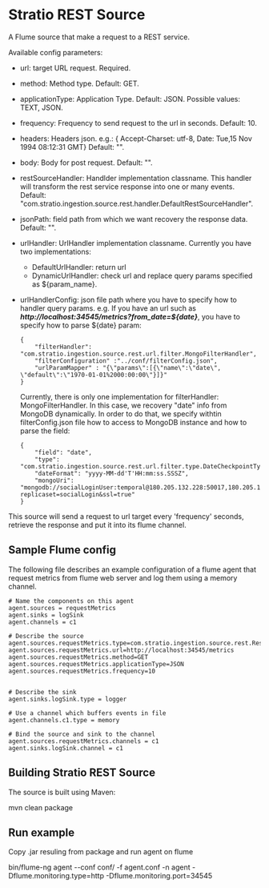 Stratio REST Source
===================
A Flume source that make a request to a REST service.

Available config parameters:

- url: target URL request. Required.
- method: Method type. Default: GET.
- applicationType: Application Type. Default: JSON. Possible values: TEXT, JSON.
- frequency: Frequency to send request to the url in seconds. Default: 10.
- headers: Headers json. e.g.: { Accept-Charset: utf-8, Date: Tue,15 Nov 1994 08:12:31 GMT} Default: "".
- body: Body for post request. Default: "".
- restSourceHandler: Handlder implementation classname. This handler will transform the rest service response into one
 or many events. Default: "com.stratio.ingestion.source.rest.handler.DefaultRestSourceHandler".
- jsonPath: field path from which we want recovery the response data. Default: "".
- urlHandler: UrlHandler implementation classname. Currently you have two implementations:
     - DefaultUrlHandler: return url
     - DynamicUrlHandler: check url and replace query params specified as ${param_name}.
- urlHandlerConfig: json file path where you have to specify how to handler query params. e.g. If you have an url such as ***http://localhost:34545/metrics?from_date=${date}***, you have to specify how to parse  ${date} param: 

	```
	{
     	"filterHandler": "com.stratio.ingestion.source.rest.url.filter.MongoFilterHandler",
     	"filterConfiguration" :"../conf/filterConfig.json",
     	"urlParamMapper" : "{\"params\":[{\"name\":\"date\", \"default\":\"1970-01-01%2000:00:00\"}]}"
   	}
	```
   Currently, there is only one implementation for filterHandler: MongoFilterHandler. In this case, we recovery "date" info from MongoDB dynamically. In order to do that, we specify withtin filterConfig.json file how to access to MongoDB instance and how to parse the field:
	``` 
	{
  		"field": "date",
  		"type": "com.stratio.ingestion.source.rest.url.filter.type.DateCheckpointType",
  		"dateFormat": "yyyy-MM-dd'T'HH:mm:ss.SSSZ",
  		"mongoUri": "mongodb://socialLoginUser:temporal@180.205.132.228:50017,180.205.132.229:50017,180.205.132.230:50017/socialLogin.checkpoints?replicaset=socialLogin&ssl=true"
	}
	```
This source will send a request to url target every 'frequency' seconds, retrieve the response and put it into its flume channel.

Sample Flume config
-------------------

The following file describes an example configuration of a flume agent that request metrics from flume web server and log them using a memory channel.

```
# Name the components on this agent
agent.sources = requestMetrics
agent.sinks = logSink
agent.channels = c1

# Describe the source
agent.sources.requestMetrics.type=com.stratio.ingestion.source.rest.RestSource
agent.sources.requestMetrics.url=http://localhost:34545/metrics
agent.sources.requestMetrics.method=GET
agent.sources.requestMetrics.applicationType=JSON
agent.sources.requestMetrics.frequency=10


# Describe the sink
agent.sinks.logSink.type = logger

# Use a channel which buffers events in file
agent.channels.c1.type = memory 

# Bind the source and sink to the channel
agent.sources.requestMetrics.channels = c1
agent.sinks.logSink.channel = c1
```

Building Stratio REST Source
-------------------------------

The source is built using Maven:

mvn clean package

Run example
-------------------------------

Copy .jar resuling from package and run agent on flume

bin/flume-ng agent --conf conf/ -f agent.conf -n agent -Dflume.monitoring.type=http -Dflume.monitoring.port=34545